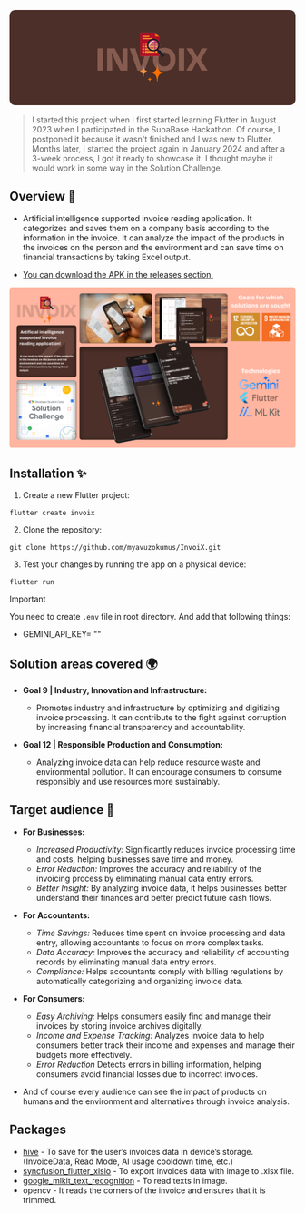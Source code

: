 ![logo_banner.png](design%2Flogo_banner.png)

> I started this project when I first started learning Flutter in August 2023 when I participated in the SupaBase Hackathon. Of course, I postponed it because it wasn't finished and I was new to Flutter. Months later, I started the project again in January 2024 and after a 3-week process, I got it ready to showcase it. I thought maybe it would work in some way in the Solution Challenge.

## Overview 🧾
- Artificial intelligence supported invoice reading application. It categorizes and saves them on a company basis according to the information in the invoice. It can analyze the impact of the products in the invoices on the person and the environment and can save time on financial transactions by taking Excel output.


- [You can download the APK in the releases section.](https://github.com/myavuzokumus/InvoiX/releases)

![invoix_main_design.png](design%2Finvoix_main_design.png)

## Installation ✨

1. Create a new Flutter project:
```
flutter create invoix
```

2. Clone the repository:
```
git clone https://github.com/myavuzokumus/InvoiX.git
```

3. Test your changes by running the app on a physical device:
```
flutter run
```

> [!IMPORTANT]
> You need to create `.env` file in root directory. And add that following things:
> - GEMINI_API_KEY= ""

## Solution areas covered 🌍
- **Goal 9 | Industry, Innovation and Infrastructure:**
  - Promotes industry and infrastructure by optimizing and digitizing invoice processing.
It can contribute to the fight against corruption by increasing financial transparency and accountability.


- **Goal 12 | Responsible Production and Consumption:**
  - Analyzing invoice data can help reduce resource waste and environmental pollution.
  It can encourage consumers to consume responsibly and use resources more sustainably.

## Target audience 👥
- **For Businesses:**
  - _Increased Productivity:_ Significantly reduces invoice processing time and costs, helping businesses save time and money.
  - _Error Reduction:_ Improves the accuracy and reliability of the invoicing process by eliminating manual data entry errors.
  - _Better Insight:_ By analyzing invoice data, it helps businesses better understand their finances and better predict future cash flows.


- **For Accountants:**
  - _Time Savings:_ Reduces time spent on invoice processing and data entry, allowing accountants to focus on more complex tasks.
  - _Data Accuracy:_ Improves the accuracy and reliability of accounting records by eliminating manual data entry errors.
  - _Compliance:_ Helps accountants comply with billing regulations by automatically categorizing and organizing invoice data.


- **For Consumers:**
  - _Easy Archiving:_ Helps consumers easily find and manage their invoices by storing invoice archives digitally.
  - _Income and Expense Tracking:_ Analyzes invoice data to help consumers better track their income and expenses and manage their budgets more effectively.
  - _Error Reduction_ Detects errors in billing information, helping consumers avoid financial losses due to incorrect invoices.


- And of course every audience can see the impact of products on humans and the environment and alternatives through invoice analysis.


## Packages

- [hive](https://pub.dev/packages/hive) - To save for the user’s invoices data in device’s storage. (InvoiceData, Read Mode, AI usage cooldown time, etc.)
- [syncfusion_flutter_xlsio](https://pub.dev/packages/syncfusion_flutter_xlsio) - To export invoices data with image to .xlsx file.
- [google_mlkit_text_recognition](https://pub.dev/packages/google_mlkit_text_recognition) - To read texts in image.
- opencv - It reads the corners of the invoice and ensures that it is trimmed.
